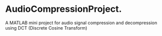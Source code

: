 # AudioCompressionProject.
A MATLAB mini project for audio signal compression and decompression using DCT (Discrete Cosine Transform)
